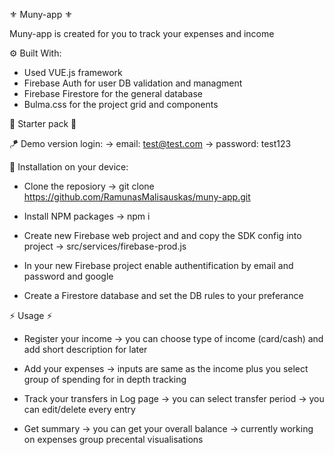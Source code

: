 ⚜️ Muny-app ⚜️

   Muny-app is created for you to track your expenses and income
  

  ⚙️ Built With:
  - Used VUE.js framework
  - Firebase Auth for user DB validation and managment
  - Firebase Firestore for the general database
  - Bulma.css for the project grid and components
  
  

🧿 Starter pack 🧿

  🪁 Demo version login:
    -> email: test@test.com
    -> password: test123
  

  💾 Installation on your device:
  
  - Clone the reposiory 
    -> git clone https://github.com/RamunasMalisauskas/muny-app.git
    
  - Install NPM packages 
    -> npm i
    
  - Create new Firebase web project and and copy the SDK config into project
    -> src/services/firebase-prod.js
    
  - In your new Firebase project enable authentification by email and password and google
  
  - Create a Firestore database and set the DB rules to your preferance
  


⚡️ Usage ⚡️

  - Register your income
   -> you can choose type of income (card/cash) and add short description for later
    
  - Add your expenses 
   -> inputs are same as the income plus you select group of spending for in depth tracking
   
  - Track your transfers in Log page
   -> you can select transfer period
   -> you can edit/delete every entry
    
  - Get summary
   -> you can get your overall balance
   -> currently working on expenses group precental visualisations
